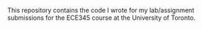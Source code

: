 This repository contains the code I wrote for my lab/assignment submissions for the ECE345 course at the University of Toronto.
